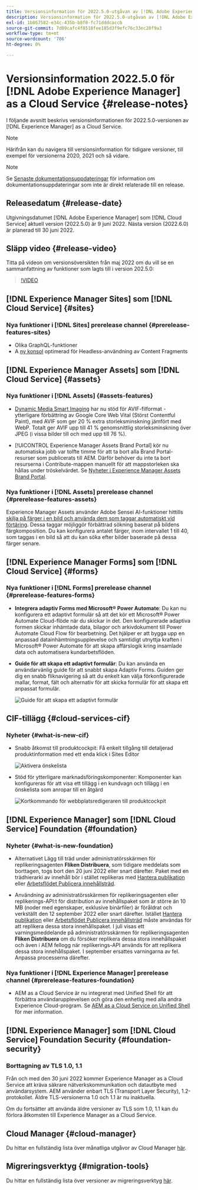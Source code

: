 ```yaml
---
title: Versionsinformation för 2022.5.0-utgåvan av [!DNL Adobe Experience Manager] as a Cloud Service.
description: Versionsinformation för 2022.5.0-utgåvan av [!DNL Adobe Experience Manager] as a Cloud Service.
exl-id: 1b867582-e34c-435b-b8f8-fc71dddcaccb
source-git-commit: 7d09cafc4f8518fee185d3f9efc76c33ec20f9a3
workflow-type: tm+mt
source-wordcount: '786'
ht-degree: 0%

---
```


# Versionsinformation 2022.5.0 för [!DNL Adobe Experience Manager] as a Cloud Service {#release-notes}

I följande avsnitt beskrivs versionsinformationen för 2022.5.0-versionen av [!DNL Experience Manager] as a Cloud Service.

>[!NOTE]
>
>Härifrån kan du navigera till versionsinformation för tidigare versioner, till exempel för versionerna 2020, 2021 och så vidare.

>[!NOTE]
>
>Se [Senaste dokumentationsuppdateringar](https://experienceleague.adobe.com/docs/experience-manager-release-information/aem-release-updates/doc-updates/documentation-updates.html) för information om dokumentationsuppdateringar som inte är direkt relaterade till en release.

## Releasedatum {#release-date}

Utgivningsdatumet [!DNL Adobe Experience Manager] som [!DNL Cloud Service] aktuell version (2022.5.0) är 9 juni 2022.
Nästa version (2022.6.0) är planerad till 30 juni 2022.

## Släpp video {#release-video}

Titta på videon om versionsöversikten från maj 2022 om du vill se en sammanfattning av funktioner som lagts till i version 202.5.0:

>[!VIDEO](https://video.tv.adobe.com/v/343321/?quality=12)

## [!DNL Experience Manager Sites] som [!DNL Cloud Service] {#sites}

### Nya funktioner i [!DNL Sites] prerelease channel {#prerelease-features-sites}

* Olika GraphQL-funktioner
* A [ny konsol](/help/sites-cloud/administering/content-fragments/managing.md#content-fragments-console) optimerad för Headless-användning av Content Fragments

## [!DNL Experience Manager Assets] som [!DNL Cloud Service] {#assets}

### Nya funktioner i [!DNL Assets] {#assets-features}

* [Dynamic Media Smart Imaging](https://medium.com/adobetech/one-solution-fits-all-smart-imaging-with-aem-dynamic-media-be690b62df9f) har nu stöd för AVIF-filformat - ytterligare förbättring av Google Core Web Vital (Störst Contentful Paint), med AVIF som ger 20 % extra storleksminskning jämfört med WebP. Totalt ger AVIF upp till 41 % genomsnittlig storleksminskning över JPEG (i vissa bilder till och med upp till 76 %).

* [!UICONTROL Experience Manager Assets Brand Portal] kör nu automatiska jobb var tolfte timme för att ta bort alla Brand Portal-resurser som publicerats till AEM. Därför behöver du inte ta bort resurserna i Contribute-mappen manuellt för att mappstorleken ska hållas under tröskelvärdet. Se [Nyheter i Experience Manager Assets Brand Portal](https://experienceleague.adobe.com/docs/experience-manager-brand-portal/using/introduction/whats-new.html).

### Nya funktioner i [!DNL Assets] prerelease channel {#prerelease-features-assets}

Experience Manager Assets använder Adobe Sensei AI-funktioner hittills [skilja på färger i en bild och använda dem som taggar automatiskt vid förtäring](/help/assets/color-tag-images.md). Dessa taggar möjliggör förbättrad sökning baserat på bildens färgkomposition. Du kan konfigurera antalet färger, inom intervallet 1 till 40, som taggas i en bild så att du kan söka efter bilder baserade på dessa färger senare.


## [!DNL Experience Manager Forms] som [!DNL Cloud Service] {#forms}

### Nya funktioner i [!DNL Forms] prerelease channel {#prerelease-features-forms}

* **Integrera adaptiv Forms med Microsoft® Power Automate**: Du kan nu konfigurera ett adaptivt formulär så att det kör ett Microsoft® Power Automate Cloud-flöde när du skickar in det. Den konfigurerade adaptiva formen skickar inhämtade data, bilagor och arkivdokument till Power Automate Cloud Flow för bearbetning. Det hjälper er att bygga upp en anpassad datainhämtningsupplevelse och samtidigt utnyttja kraften i Microsoft® Power Automate för att skapa affärslogik kring insamlade data och automatisera kundarbetsflöden.

* **Guide för att skapa ett adaptivt formulär**: Du kan använda en användarvänlig guide för att snabbt skapa Adaptiv Forms. Guiden ger dig en snabb fliknavigering så att du enkelt kan välja förkonfigurerade mallar, format, fält och alternativ för att skicka formulär för att skapa ett anpassat formulär.

  ![Guide för att skapa ett adaptivt formulär](/help/release-notes/assets/wizard.png)

## CIF-tillägg {#cloud-services-cif}

### Nyheter {#what-is-new-cif}

* Snabb åtkomst till produktcockpit: Få enkelt tillgång till detaljerad produktinformation med ett enda klick i Sites Editor

  ![Aktivera önskelista](/help/assets/CIF/enable-wishlist.png)

* Stöd för ytterligare marknadsföringskomponenter: Komponenter kan konfigureras för att visa ett tillägg i en kundvagn och tillägg i en önskelista som anropar till en åtgärd

  ![Kortkommando för webbplatsredigeraren till produktcockpit](/help/assets/CIF/sites-editor-shortcut-to-cockpit.png)


## [!DNL Experience Manager] som [!DNL Cloud Service] Foundation {#foundation}

### Nyheter {#what-is-new-foundation}

* Alternativet Lägg till träd under administratörsskärmen för replikeringsagenten **Fliken Distribuera**, som tidigare meddelats som borttagen, togs bort den 20 juni 2022 eller snart därefter. Paket med en trädhierarki av innehåll bör i stället replikeras med [Hantera publikation](/help/operations/replication.md#manage-publication) eller [Arbetsflödet Publicera innehållsträd](/help/operations/replication.md#publish-content-tree-workflow).

* Användning av administratörsskärmen för replikeringsagenten eller replikerings-API:t för distribution av innehållspaket som är större än 10 MB (noder med egenskaper, exklusive binärfiler) är föråldrat och verkställt den 12 september 2022 eller snart därefter. Istället [Hantera publikation](/help/operations/replication.md#manage-publication) eller [Arbetsflödet Publicera innehållsträd](/help/operations/replication.md#publish-content-tree-workflow) måste användas för att replikera dessa stora innehållspaket. I juli visas ett varningsmeddelande på administratörsskärmen för replikeringsagenten **Fliken Distribuera** om du försöker replikera dessa stora innehållspaket och även i AEM fellogg när replikerings-API används för att replikera dessa stora innehållspaket. I september ersattes varningarna av fel. Anpassa processerna därefter.

### Nya funktioner i [!DNL Experience Manager] prerelease channel {#prerelease-features-foundation}

* AEM as a Cloud Service är nu integrerat med Unified Shell för att förbättra användarupplevelsen och göra den enhetlig med alla andra Experience Cloud-program. Se [AEM as a Cloud Service on Unified Shell](/help/overview/aem-cloud-service-on-unified-shell.md) för mer information.

## [!DNL Experience Manager] som [!DNL Cloud Service] Foundation Security {#foundation-security}

### Borttagning av TLS 1.0, 1.1

Från och med den 30 juni 2022 kommer Experience Manager as a Cloud Service att kräva säkrare nätverkskommunikation och datautbyte med användarsystem. AEM använder enbart TLS (Transport Layer Security), 1.2-protokollet. Äldre TLS-versionerna 1.0 och 1.1 är nu inaktuella.

Om du fortsätter att använda äldre versioner av TLS som 1.0, 1.1 kan du förlora åtkomsten till Experience Manager as a Cloud Service.

## Cloud Manager {#cloud-manager}

Du hittar en fullständig lista över månatliga utgåvor av Cloud Manager [här](/help/implementing/cloud-manager/release-notes/current.md).

## Migreringsverktyg {#migration-tools}

Du hittar en fullständig lista över versioner av migreringsverktyg [här](/help/journey-migration/release-notes/release-notes-migration-tools-current.md).
